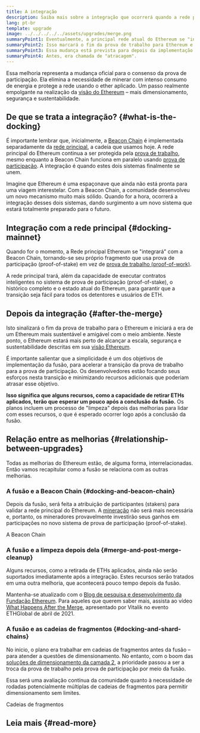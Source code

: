 ```yaml
---
title: A integração
description: Saiba mais sobre a integração que ocorrerá quando a rede principal do Ethereum se unir ao sistema de prova de participação (proof-of-stake) coordenado pela Beacon Chain.
lang: pt-br
template: upgrade
image: ../../../../../assets/upgrades/merge.png
summaryPoint1: Eventualmente, a principal rede atual do Ethereum se "integrará" ao sistema de prova de participação.
summaryPoint2: Isso marcará o fim da prova de trabalho para Ethereum e a transição completa para a prova de participação.
summaryPoint3: Essa mudança está prevista para depois da implementação das cadeias de fragmentos.
summaryPoint4: Antes, era chamada de "atracagem".
---
```


<UpgradeStatus dateKey="page-upgrades-merge-date">
  Essa melhoria representa a mudança oficial para o consenso da prova de participação. Ela elimina a necessidade de minerar com intenso consumo de energia e protege a rede usando o ether aplicado. Um passo realmente empolgante na realização da <a href="/upgrades/vision/">visão do Ethereum</a> – mais dimensionamento, segurança e sustentabilidade.
</UpgradeStatus>

## De que se trata a integração? {#what-is-the-docking}

É importante lembrar que, inicialmente, a [Beacon Chain](/upgrades/beacon-chain/) é implementada separadamente da [rede principal](/glossary/#mainnet), a cadeia que usamos hoje. A rede principal do Ethereum continua a ser protegida pela [prova de trabalho](/developers/docs/consensus-mechanisms/pow/), mesmo enquanto a Beacon Chain funciona em paralelo usando [prova de participação](/developers/docs/consensus-mechanisms/pos/). A integração é quando estes dois sistemas finalmente se unem.

Imagine que Ethereum é uma espaçonave que ainda não está pronta para uma viagem interestelar. Com a Beacon Chain, a comunidade desenvolveu um novo mecanismo muito mais sólido. Quando for a hora, ocorrerá a integração desses dois sistemas, dando surgimento a um novo sistema que estará totalmente preparado para o futuro.

## Integração com a rede principal {#docking-mainnet}

Quando for o momento, a Rede principal Ethereum se "integrará" com a Beacon Chain, tornando-se seu próprio fragmento que usa prova de participação (proof-of-stake) em vez de [ prova de trabalho (proof-of-work)](/developers/docs/consensus-mechanisms/pow/).

A rede principal trará, além da capacidade de executar contratos inteligentes no sistema de prova de participação (proof-of-stake), o histórico completo e o estado atual do Ethereum, para garantir que a transição seja fácil para todos os detentores e usuários de ETH.

## Depois da integração {#after-the-merge}

Isto sinalizará o fim da prova de trabalho para o Ethereum e iniciará a era de um Ethereum mais sustentável e amigável com o meio ambiente. Neste ponto, o Ethereum estará mais perto de alcançar a escala, segurança e sustentabilidade descritas em sua [visão Ethereum](/upgrades/vision/).

É importante salientar que a simplicidade é um dos objetivos de implementação da fusão, para acelerar a transição da prova de trabalho para a prova de participação. Os desenvolvedores estão focando seus esforços nesta transição e minimizando recursos adicionais que poderiam atrasar esse objetivo.

**Isso significa que alguns recursos, como a capacidade de retirar ETHs aplicados, terão que esperar um pouco após a conclusão da fusão.** Os planos incluem um processo de "limpeza" depois das melhorias para lidar com esses recursos, o que é esperado ocorrer logo após a conclusão da fusão.

## Relação entre as melhorias {#relationship-between-upgrades}

Todas as melhorias do Ethereum estão, de alguma forma, interrelacionadas. Então vamos recapitular como a fusão se relaciona com as outras melhorias.

### A fusão e a Beacon Chain {#docking-and-beacon-chain}

Depois da fusão, será feita a atribuição de participantes (stakers) para validar a rede principal do Ethereum. A [mineração](/developers/docs/consensus-mechanisms/pow/mining/) não será mais necessária e, portanto, os mineradores provavelmente investirão seus ganhos em participações no novo sistema de prova de participação (proof-of-stake).

<ButtonLink to="/upgrades/beacon-chain/">
  A Beacon Chain
</ButtonLink>

### A fusão e a limpeza depois dela {#merge-and-post-merge-cleanup}

Alguns recursos, como a retirada de ETHs aplicados, ainda não serão suportados imediatamente após a integração. Estes recursos serão tratados em uma outra melhoria, que acontecerá pouco tempo depois da fusão.

Mantenha-se atualizado com o [Blog de pesquisa e desenvolvimento da Fundação Ethereum](https://blog.ethereum.org/category/research-and-development/). Para aqueles que querem saber mais, assista ao vídeo [What Happens After the Merge](https://youtu.be/7ggwLccuN5s?t=101), apresentado por Vitalik no evento ETHGlobal de abril de 2021.

### A fusão e as cadeias de fragmentos {#docking-and-shard-chains}

No início, o plano era trabalhar em cadeias de fragmentos antes da fusão – para atender a questões de dimensionamento. No entanto, com o boom das [soluções de dimensionamento da camada 2](/developers/docs/scaling/#layer-2-scaling), a prioridade passou a ser a troca da prova de trabalho pela prova de participação por meio da fusão.

Essa será uma avaliação contínua da comunidade quanto à necessidade de rodadas potencialmente múltiplas de cadeias de fragmentos para permitir dimensionamento sem limites.

<ButtonLink to="/upgrades/sharding/">
  Cadeias de fragmentos
</ButtonLink>

## Leia mais {#read-more}

<MergeArticleList />
